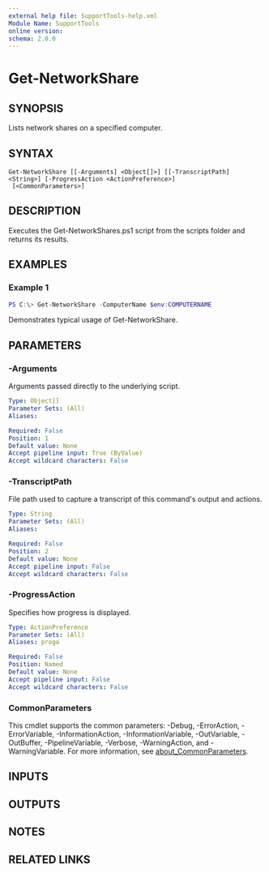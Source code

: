```yaml
---
external help file: SupportTools-help.xml
Module Name: SupportTools
online version:
schema: 2.0.0
---
```


# Get-NetworkShare

## SYNOPSIS
Lists network shares on a specified computer.

## SYNTAX

```
Get-NetworkShare [[-Arguments] <Object[]>] [[-TranscriptPath] <String>] [-ProgressAction <ActionPreference>]
 [<CommonParameters>]
```

## DESCRIPTION
Executes the Get-NetworkShares.ps1 script from the scripts folder and
returns its results.

## EXAMPLES

### Example 1
```powershell
PS C:\> Get-NetworkShare -ComputerName $env:COMPUTERNAME
```

Demonstrates typical usage of Get-NetworkShare.

## PARAMETERS

### -Arguments
Arguments passed directly to the underlying script.

```yaml
Type: Object[]
Parameter Sets: (All)
Aliases:

Required: False
Position: 1
Default value: None
Accept pipeline input: True (ByValue)
Accept wildcard characters: False
```

### -TranscriptPath
File path used to capture a transcript of this command's output and actions.

```yaml
Type: String
Parameter Sets: (All)
Aliases:

Required: False
Position: 2
Default value: None
Accept pipeline input: False
Accept wildcard characters: False
```

### -ProgressAction
Specifies how progress is displayed.

```yaml
Type: ActionPreference
Parameter Sets: (All)
Aliases: proga

Required: False
Position: Named
Default value: None
Accept pipeline input: False
Accept wildcard characters: False
```

### CommonParameters
This cmdlet supports the common parameters: -Debug, -ErrorAction, -ErrorVariable, -InformationAction, -InformationVariable, -OutVariable, -OutBuffer, -PipelineVariable, -Verbose, -WarningAction, and -WarningVariable. For more information, see [about_CommonParameters](http://go.microsoft.com/fwlink/?LinkID=113216).

## INPUTS

## OUTPUTS

## NOTES

## RELATED LINKS
